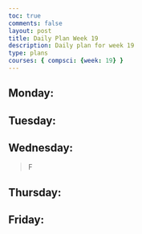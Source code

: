 ```yaml
---
toc: true
comments: false
layout: post
title: Daily Plan Week 19
description: Daily plan for week 19
type: plans
courses: { compsci: {week: 19} }
---
```


## Monday:
> 

## Tuesday:
> 

## Wednesday:
> F

## Thursday:
> 

## Friday:
> 